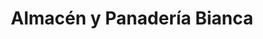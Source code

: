 ---
title: "Almacén y Panadería Bianca"
url: /santiago/almacen-y-panaderia-bianca/
shop: comodidad
---